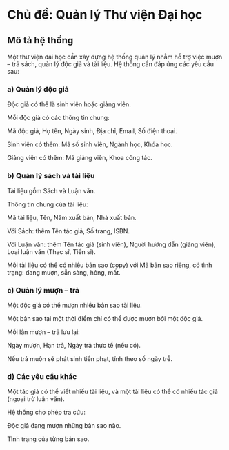 # Chủ đề: Quản lý Thư viện Đại học
## Mô tả hệ thống

Một thư viện đại học cần xây dựng hệ thống quản lý nhằm hỗ trợ việc mượn – trả sách, quản lý độc giả và tài liệu. Hệ thống cần đáp ứng các yêu cầu sau:

### a) Quản lý độc giả

Độc giả có thể là sinh viên hoặc giảng viên.

Mỗi độc giả có các thông tin chung:

Mã độc giả, Họ tên, Ngày sinh, Địa chỉ, Email, Số điện thoại.

Sinh viên có thêm: Mã số sinh viên, Ngành học, Khóa học.

Giảng viên có thêm: Mã giảng viên, Khoa công tác.

### b) Quản lý sách và tài liệu

Tài liệu gồm Sách và Luận văn.

Thông tin chung của tài liệu:

Mã tài liệu, Tên, Năm xuất bản, Nhà xuất bản.

Với Sách: thêm Tên tác giả, Số trang, ISBN.

Với Luận văn: thêm Tên tác giả (sinh viên), Người hướng dẫn (giảng viên), Loại luận văn (Thạc sĩ, Tiến sĩ).

Mỗi tài liệu có thể có nhiều bản sao (copy) với Mã bản sao riêng, có tình trạng: đang mượn, sẵn sàng, hỏng, mất.

### c) Quản lý mượn – trả

Một độc giả có thể mượn nhiều bản sao tài liệu.

Một bản sao tại một thời điểm chỉ có thể được mượn bởi một độc giả.

Mỗi lần mượn – trả lưu lại:

Ngày mượn, Hạn trả, Ngày trả thực tế (nếu có).

Nếu trả muộn sẽ phát sinh tiền phạt, tính theo số ngày trễ.

### d) Các yêu cầu khác

Một tác giả có thể viết nhiều tài liệu, và một tài liệu có thể có nhiều tác giả (ngoại trừ luận văn).

Hệ thống cho phép tra cứu:

Độc giả đang mượn những bản sao nào.

Tình trạng của từng bản sao.
